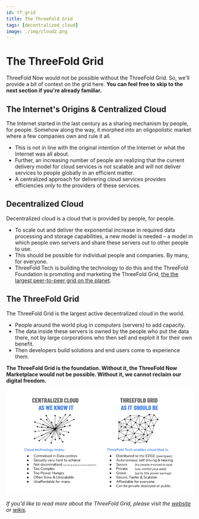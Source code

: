 ```yaml
---
id: tf_grid
title: The ThreeFold Grid
tags: [decentralized_cloud]
image: ./img/cloud2.png
---
```


# The ThreeFold Grid

ThreeFold Now would not be possible without the ThreeFold Grid. So, we'll provide a bit of context on the grid here. **You can feel free to skip to the next section if you're already familiar.**

## The Internet's Origins & Centralized Cloud

The Internet started in the last century as a sharing mechanism by people, for people. Somehow along the way, it morphed into an oligopolistic market where a few companies own and rule it all.

- This is not in line with the original intention of the Internet or what the Internet was all about.
- Further, an increasing number of people are realizing that the current delivery model for cloud services is not scalable and will not deliver services to people globally in an efficient matter.
- A centralized approach for delivering cloud services provides efficiencies *only* to the providers of these services.

## Decentralized Cloud

Decentralized cloud is a cloud that is provided by people, for people.

- To scale out and deliver the exponential increase in required data processing and storage capabilities, a new model is needed – a model in which people own servers and share these servers out to other people to use.
- This should be possible for individual people and companies. By many, for everyone.
- ThreeFold Tech is building the technology to do this and the ThreeFold Foundation is promoting and marketing the ThreeFold Grid, [the the largest peer-to-peer grid on the planet](https://threefold.io/).

## The ThreeFold Grid 

The ThreeFold Grid is the largest active decentralized cloud in the world.

- People around the world plug in computers (servers) to add capacity.
- The data inside these servers is owned by the people who put the data there, not by large corporations who then sell and exploit it for their own benefit.
- Then developers build solutions and end users come to experience them.

**The ThreeFold Grid is the foundation. Without it, the ThreeFold Now Marketplace would not be possible. Without it, we cannot reclaim our digital freedom.**

![](./img/cloud_comparison.png)

*If you'd like to read more about the ThreeFold Grid, please visit the [website](https://threefold.io) or [wikis](https://info.threefold.io).*

<!--

## Centralized Cloud

_(Content redacted from [Wkipedia](https://en.wikipedia.org/wiki/Cloud_computing))_

Cloud computing is the on-demand availability of computer system resources, especially data storage (cloud storage) and computing power, without direct active management by the user. The term is generally used to describe data centers full of servers available to many users over the Internet. Large clouds provide services to users from central locations and often have multiple locations. This service delivery model is called "centralized" cloud because all the necessary capital, equipment and knowledge are owned by one organization (or person). 

Cloud computing allows companies to avoid or minimize up-front IT infrastructure costs and lead to higher usage and efficiency rates of servers. Cloud computing usually also allows enterprises to get their applications up and running faster, with improved manageability and less maintenance. It enables IT teams to more rapidly adjust resources to meet fluctuating and unpredictable demand by using the cloud to provide burst computing capability.

The public cloud market is dominated by a few companies that own the majority of public cloud services. Gartner estimate and projects the market to be more than 350 Billion USD by 2022.

 Table 1. Worldwide Public Cloud Service Revenue Forecast (Billions of U.S. Dollars) (source [Gartner](https://www.gartner.com/en/newsroom/press-releases/2019-11-13-gartner-forecasts-worldwide-public-cloud-revenue-to-grow-17-percent-in-2020))
	

|    | **2018** | **2019** | **2020** | **2021** | **2022** |
| ---| --- | ---- | ---- | ---- | ---- |
| **Cloud Business Process Services (BPaaS)** | 41.7 | 43.7 | 46.9 | 50.2 | 53.8 |
| **Cloud Application Infrastructure Services (PaaS)** | 26.4 | 32.2 | 39.7 | 48.3 | 58.0 | 
| **Cloud Application Services (SaaS)** | 85.7 | 99.5 | 116.0 | 133.0 | 151.1 |
| **Cloud Management and Security Services** | 10.5 | 12.0 | 13.8 | 15.7 | 17.6 |
| **Cloud System Infrastructure Services (IaaS)** |32.4 | 40.3 | 50.0 | 61.3 | 74.1 |
| **Total Market** | **196.7** | **227.8** | **266.4** | **308.5** | **354.6** | 




# ThreeFold Grid 

![](./img/cloud2.png)

## Too much to fit here ! Why not see the link below ?

- [ThreeFold Decentralized Grid](https://cloud.threefold.io)

-->